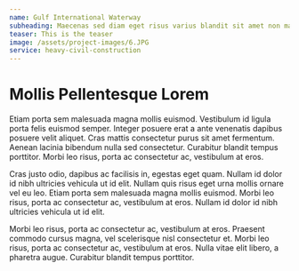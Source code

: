 ```yaml
---
name: Gulf International Waterway
subheading: Maecenas sed diam eget risus varius blandit sit amet non magna.
teaser: This is the teaser
image: /assets/project-images/6.JPG
service: heavy-civil-construction
---
```


# Mollis Pellentesque Lorem

Etiam porta sem malesuada magna mollis euismod. Vestibulum id ligula porta felis euismod semper. Integer posuere erat a ante venenatis dapibus posuere velit aliquet. Cras mattis consectetur purus sit amet fermentum. Aenean lacinia bibendum nulla sed consectetur. Curabitur blandit tempus porttitor. Morbi leo risus, porta ac consectetur ac, vestibulum at eros.

Cras justo odio, dapibus ac facilisis in, egestas eget quam. Nullam id dolor id nibh ultricies vehicula ut id elit. Nullam quis risus eget urna mollis ornare vel eu leo. Etiam porta sem malesuada magna mollis euismod. Morbi leo risus, porta ac consectetur ac, vestibulum at eros. Nullam id dolor id nibh ultricies vehicula ut id elit.

Morbi leo risus, porta ac consectetur ac, vestibulum at eros. Praesent commodo cursus magna, vel scelerisque nisl consectetur et. Morbi leo risus, porta ac consectetur ac, vestibulum at eros. Nulla vitae elit libero, a pharetra augue. Curabitur blandit tempus porttitor.
